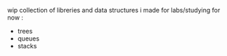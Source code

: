wip collection of libreries and data structures i made for labs/studying
for now :
- trees
- queues
- stacks
